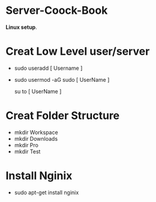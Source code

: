 # Server-Coock-Book
**Linux setup**.


# Creat Low Level user/server  

- sudo useradd [ Username ] 
- sudo usermod -aG sudo [ UserName ]

  su to [ UserName ] 

# Creat Folder Structure

- mkdir Workspace
- mkdir Downloads
- mkdir Pro
- mkdir Test

# Install Nginix

- sudo apt-get install nginix

